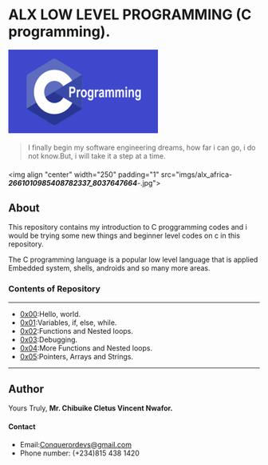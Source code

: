 # ALX LOW LEVEL PROGRAMMING (C programming).

<img align="center" width="300" padding="1" src="imgs/images (1).png">


#### 
> I finally begin my software engineering dreams, how far i can go, i do not know.But, i will take it a step at a time.
#### 

<img align "center" width="250" padding="1" src="imgs/alx_africa-___2661010985408782337_8037647664___-.jpg">

## About
This repository contains my introduction to C proggramming codes and i would be trying some new things and beginner level codes on c in this repository.

The C programming language is a popular low level language that is applied Embedded system, shells, androids and so many more areas.

### Contents of Repository
---
- [0x00](https://github.com/ConquerorCletus/alx-low_level_programming/tree/master/0x00-hello_world):Hello, world.
- [0x01](https://github.com/ConquerorCletus/alx-low_level_programming/tree/master/0x01-variables_if_else_while):Variables, if, else, while.
- [0x02](https://github.com/ConquerorCletus/alx-low_level_programming/tree/master/0x02-functions_nested_loops):Functions and Nested loops.
- [0x03](https://github.com/ConquerorCletus/alx-low_level_programming/tree/master/0x03-debugging):Debugging.
- [0x04](https://github.com/ConquerorCletus/alx-low_level_programming/tree/master/0x04-more_functions_nested_loops):More Functions and Nested loops.
- [0x05](https://github.com/ConquerorCletus/alx-low_level_programming/tree/master/0x05-pointers_arrays_strings):Pointers, Arrays and Strings.


---
## Author

Yours Truly, **Mr. Chibuike Cletus Vincent Nwafor.**

#### Contact
+ Email:Conquerordevs@gmail.com
+ Phone number: (+234)815 438 1420

